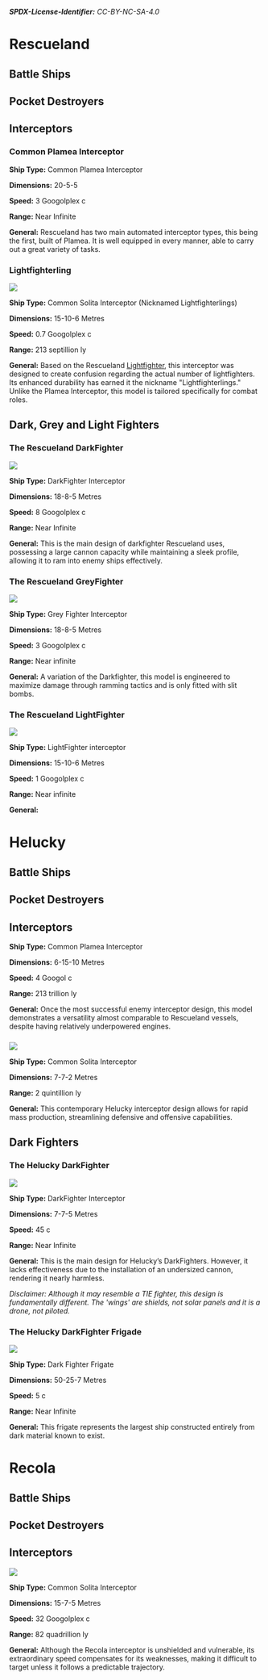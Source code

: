 ***SPDX-License-Identifier:*** *CC-BY-NC-SA-4.0*

# Rescueland

## Battle Ships

## Pocket Destroyers

## Interceptors

### Common Plamea Interceptor

**Ship Type:** Common Plamea Interceptor

**Dimensions:** 20-5-5

**Speed:** 3 Googolplex c

**Range:** Near Infinite

**General:** Rescueland has two main automated interceptor types, this being the first, built of Plamea. It is well equipped in every manner, able to carry out a great variety of tasks.

### Lightfighterling

![](images/Rescueland_Interceptor.png)

**Ship Type:** Common Solita Interceptor (Nicknamed Lightfighterlings)

**Dimensions:** 15-10-6 Metres

**Speed:** 0.7 Googolplex c

**Range:** 213 septillion ly

**General:** Based on the Rescueland [Lightfighter](#the-rescueland-lightfighter), this interceptor was designed to create confusion regarding the actual number of lightfighters. Its enhanced durability has earned it the nickname "Lightfighterlings." Unlike the Plamea Interceptor, this model is tailored specifically for combat roles.

## Dark, Grey and Light Fighters

### The Rescueland DarkFighter

![](images/Rescueland_DF.png)

**Ship Type:** DarkFighter Interceptor

**Dimensions:** 18-8-5 Metres

**Speed:** 8 Googolplex c

**Range:** Near Infinite

**General:** This is the main design of darkfighter Rescueland uses, possessing a large cannon capacity while maintaining a sleek profile, allowing it to ram into enemy ships effectively.

### The Rescueland GreyFighter

![](images/Rescueland_GF.png)

**Ship Type:** Grey Fighter Interceptor

**Dimensions:** 18-8-5 Metres

**Speed:** 3 Googolplex c

**Range:** Near infinite

**General:** A variation of the Darkfighter, this model is engineered to maximize damage through ramming tactics and is only fitted with slit bombs.

### The Rescueland LightFighter

![](images/Rescueland_LF.png)

**Ship Type:** LightFighter interceptor

**Dimensions:** 15-10-6 Metres

**Speed:** 1 Googolplex c

**Range:** Near infinite

**General:**

# Helucky

## Battle Ships

## Pocket Destroyers

## Interceptors

**Ship Type:** Common Plamea Interceptor

**Dimensions:** 6-15-10 Metres

**Speed:** 4 Googol c

**Range:** 213 trillion ly

**General:** Once the most successful enemy interceptor design, this model demonstrates a versatility almost comparable to Rescueland vessels, despite having relatively underpowered engines.

###

![](images/Helucky_Interceptor.png)

**Ship Type:** Common Solita Interceptor

**Dimensions:** 7-7-2 Metres

**Range:** 2 quintillion ly

**General:** This contemporary Helucky interceptor design allows for rapid mass production, streamlining defensive and offensive capabilities.

## Dark Fighters

### The Helucky DarkFighter

![](images/Helucky_DF.png)

**Ship Type:** DarkFighter Interceptor

**Dimensions:** 7-7-5 Metres

**Speed:** 45 c

**Range:** Near Infinite

**General:** This is the main design for Helucky’s DarkFighters. However, it lacks effectiveness due to the installation of an undersized cannon, rendering it nearly harmless.

*Disclaimer: Although it may resemble a TIE fighter, this design is fundamentally different. The 'wings' are shields, not solar panels and it is a drone, not piloted.*
### The Helucky DarkFighter Frigade

![](images/Helucky_DF_Frigade.png)

**Ship Type:** Dark Fighter Frigate

**Dimensions:** 50-25-7 Metres

**Speed:** 5 c

**Range:** Near Infinite

**General:** This frigate represents the largest ship constructed entirely from dark material known to exist.

# Recola

## Battle Ships

## Pocket Destroyers

## Interceptors

![](images/Recola_Interceptor.png)

**Ship Type:** Common Solita Interceptor

**Dimensions:** 15-7-5 Metres

**Speed:** 32 Googolplex c

**Range:** 82 quadrillion ly

**General:** Although the Recola interceptor is unshielded and vulnerable, its extraordinary speed compensates for its weaknesses, making it difficult to target unless it follows a predictable trajectory.


